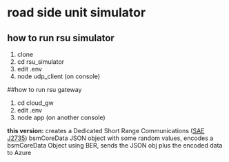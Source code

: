 # road side unit simulator

## how to run rsu simulator
1. clone
2. cd rsu_simulator
3. edit .env 
4. node udp_client (on console)  


##how to run rsu gateway
1. cd cloud_gw
2. edit .env
3. node app (on another console)



**this version:** creates a Dedicated Short Range Communications ([SAE J2735](https://www.sae.org/standards/content/j2735_200911/)) bsmCoreData JSON object with some random values, encodes a bsmCoreData Object using BER, sends the JSON obj plus the encoded data to Azure
